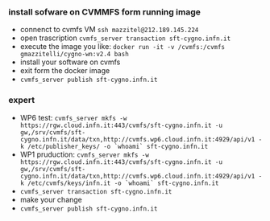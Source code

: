 ### install sofware on CVMMFS form running image 
- connenct to cvmfs VM ```ssh mazzitel@212.189.145.224```
- open trascription ```cvmfs_server transaction sft-cygno.infn.it```
- execute the image you like: ```docker run -it -v /cvmfs:/cvmfs gmazzitelli/cygno-wn:v2.4 bash```
- install your software on cvmfs
- exit form the docker image 
- ```cvmfs_server publish sft-cygno.infn.it```

### expert
- WP6 test: ```cvmfs_server mkfs -w https://rgw.cloud.infn.it:443/cvmfs/sft-cygno.infn.it -u gw,/srv/cvmfs/sft-cygno.infn.it/data/txn,http://cvmfs.wp6.cloud.infn.it:4929/api/v1 -k /etc/publisher_keys/ -o `whoami` sft-cygno.infn.it```
- WP1 pruduction: ```cvmfs_server mkfs -w https://rgw.cloud.infn.it:443/cvmfs/sft-cygno.infn.it -u gw,/srv/cvmfs/sft-cygno.infn.it/data/txn,http://cvmfs.wp6.cloud.infn.it:4929/api/v1 -k /etc/cvmfs/keys/infn.it -o `whoami` sft-cygno.infn.it```
- ```cvmfs_server transaction sft-cygno.infn.it```
- make your change 
- ```cvmfs_server publish sft-cygno.infn.it```
